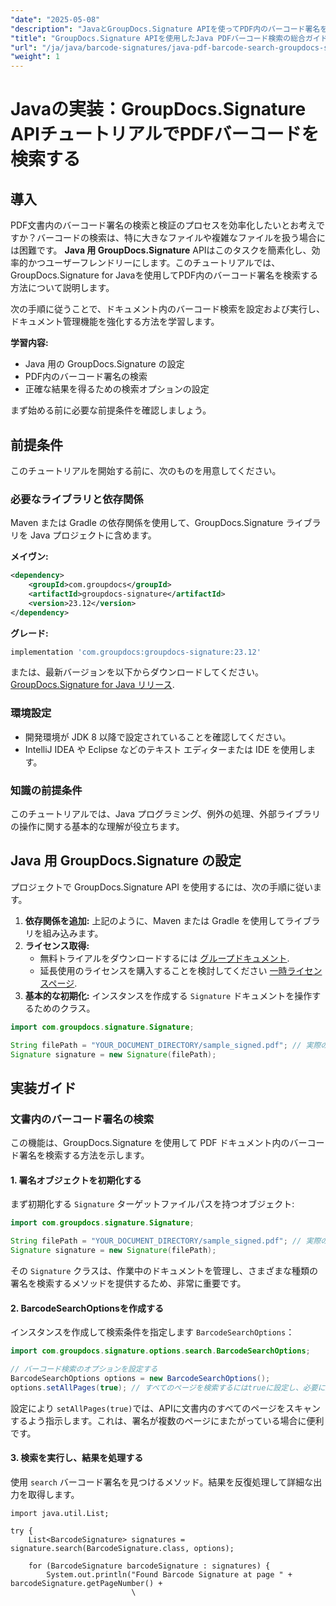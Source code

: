 ```yaml
---
"date": "2025-05-08"
"description": "JavaとGroupDocs.Signature APIを使ってPDF内のバーコード署名を効率的に検索する方法を学びましょう。ドキュメント管理スキルを向上させましょう。"
"title": "GroupDocs.Signature APIを使用したJava PDFバーコード検索の総合ガイド"
"url": "/ja/java/barcode-signatures/java-pdf-barcode-search-groupdocs-signature-api/"
"weight": 1
---
```


# Javaの実装：GroupDocs.Signature APIチュートリアルでPDFバーコードを検索する

## 導入

PDF文書内のバーコード署名の検索と検証のプロセスを効率化したいとお考えですか？バーコードの検索は、特に大きなファイルや複雑なファイルを扱う場合には困難です。 **Java 用 GroupDocs.Signature** APIはこのタスクを簡素化し、効率的かつユーザーフレンドリーにします。このチュートリアルでは、GroupDocs.Signature for Javaを使用してPDF内のバーコード署名を検索する方法について説明します。

次の手順に従うことで、ドキュメント内のバーコード検索を設定および実行し、ドキュメント管理機能を強化する方法を学習します。

**学習内容:**
- Java 用の GroupDocs.Signature の設定
- PDF内のバーコード署名の検索
- 正確な結果を得るための検索オプションの設定

まず始める前に必要な前提条件を確認しましょう。

## 前提条件

このチュートリアルを開始する前に、次のものを用意してください。

### 必要なライブラリと依存関係

Maven または Gradle の依存関係を使用して、GroupDocs.Signature ライブラリを Java プロジェクトに含めます。

**メイヴン:**
```xml
<dependency>
    <groupId>com.groupdocs</groupId>
    <artifactId>groupdocs-signature</artifactId>
    <version>23.12</version>
</dependency>
```

**グレード:**
```gradle
implementation 'com.groupdocs:groupdocs-signature:23.12'
```

または、最新バージョンを以下からダウンロードしてください。 [GroupDocs.Signature for Java リリース](https://releases。groupdocs.com/signature/java/).

### 環境設定
- 開発環境が JDK 8 以降で設定されていることを確認してください。
- IntelliJ IDEA や Eclipse などのテキスト エディターまたは IDE を使用します。

### 知識の前提条件
このチュートリアルでは、Java プログラミング、例外の処理、外部ライブラリの操作に関する基本的な理解が役立ちます。

## Java 用 GroupDocs.Signature の設定

プロジェクトで GroupDocs.Signature API を使用するには、次の手順に従います。

1. **依存関係を追加:** 上記のように、Maven または Gradle を使用してライブラリを組み込みます。
2. **ライセンス取得:**
   - 無料トライアルをダウンロードするには [グループドキュメント](https://releases。groupdocs.com/signature/java/).
   - 延長使用のライセンスを購入することを検討してください [一時ライセンスページ](https://purchase。groupdocs.com/temporary-license/).
3. **基本的な初期化:** インスタンスを作成する `Signature` ドキュメントを操作するためのクラス。

```java
import com.groupdocs.signature.Signature;

String filePath = "YOUR_DOCUMENT_DIRECTORY/sample_signed.pdf"; // 実際のファイルパスに置き換える
Signature signature = new Signature(filePath);
```

## 実装ガイド

### 文書内のバーコード署名の検索

この機能は、GroupDocs.Signature を使用して PDF ドキュメント内のバーコード署名を検索する方法を示します。

#### 1. 署名オブジェクトを初期化する
まず初期化する `Signature` ターゲットファイルパスを持つオブジェクト:

```java
import com.groupdocs.signature.Signature;

String filePath = "YOUR_DOCUMENT_DIRECTORY/sample_signed.pdf"; // 実際のファイルパスに置き換える
Signature signature = new Signature(filePath);
```
その `Signature` クラスは、作業中のドキュメントを管理し、さまざまな種類の署名を検索するメソッドを提供するため、非常に重要です。

#### 2. BarcodeSearchOptionsを作成する
インスタンスを作成して検索条件を指定します `BarcodeSearchOptions`：

```java
import com.groupdocs.signature.options.search.BarcodeSearchOptions;

// バーコード検索のオプションを設定する
BarcodeSearchOptions options = new BarcodeSearchOptions();
options.setAllPages(true); // すべてのページを検索するにはtrueに設定し、必要に応じて調整します
```
設定により `setAllPages(true)`では、APIに文書内のすべてのページをスキャンするよう指示します。これは、署名が複数のページにまたがっている場合に便利です。

#### 3. 検索を実行し、結果を処理する
使用 `search` バーコード署名を見つけるメソッド。結果を反復処理して詳細な出力を取得します。

```java\import com.groupdocs.signature.domain.signatures.BarcodeSignature;
import java.util.List;

try {
    List<BarcodeSignature> signatures = signature.search(BarcodeSignature.class, options);
    
    for (BarcodeSignature barcodeSignature : signatures) {
        System.out.println("Found Barcode Signature at page " + barcodeSignature.getPageNumber() +
                           \